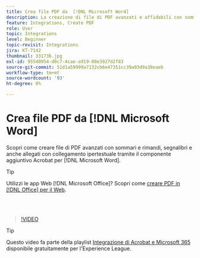 ```yaml
---
title: Crea file PDF da  [!DNL Microsoft Word]
description: La creazione di file di PDF avanzati e affidabili con sommari e rimandi con collegamento ipertestuale, segnalibri e anche allegati è molto semplice grazie al componente aggiuntivo Acrobat per  [!DNL Microsoft Word]
feature: Integrations, Create PDF
role: User
topic: Integrations
level: Beginner
topic-revisit: Integrations
jira: KT-7142
thumbnail: 331736.jpg
exl-id: 95540954-d0c7-4cae-a919-00e3927d2f83
source-git-commit: 51d1a59999a7132cb6e47351cc39a93d9a38eaeb
workflow-type: tm+mt
source-wordcount: '93'
ht-degree: 0%

---
```


# Crea file PDF da [!DNL Microsoft Word]

Scopri come creare file di PDF avanzati con sommari e rimandi, segnalibri e anche allegati con collegamento ipertestuale tramite il componente aggiuntivo Acrobat per [!DNL Microsoft Word].

>[!TIP]
>
>Utilizzi le app Web [!DNL Microsoft Office]? Scopri come [creare PDF in [!DNL Office] per il Web](../integrate/createofficeweb.md).

<br> 

>[!VIDEO](https://video.tv.adobe.com/v/331736?quality=12&learn=on&hidetitle=true)

>[!TIP]
>
>Questo video fa parte della playlist [Integrazione di Acrobat e Microsoft 365](https://experienceleague.adobe.com/en/playlists/acrobat-integrate-microsoft-365) disponibile gratuitamente per l&#39;Experience League.